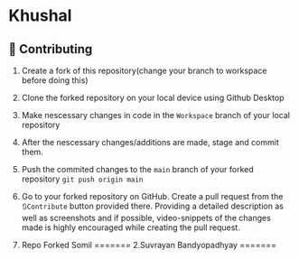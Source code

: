 
Khushal
=======
## 🤝 Contributing
1. Create a fork of this repository(change your branch to workspace before doing this)
2. Clone the forked repository on your local device using Github Desktop
3. Make nescessary changes in code in the `Workspace` branch of your local repository
4. After the nescessary changes/additions are made, stage and commit them.
5. Push the commited changes to the `main` branch of your forked repository `git push origin main`
6. Go to your forked repository on GitHub. Create a pull request from the `🔃Contribute` button provided there. Providing a detailed description as well as screenshots and if possible, video-snippets of the changes made is highly encouraged while creating the pull request.

1. Repo Forked Somil
=======
2.Suvrayan Bandyopadhyay
=======

